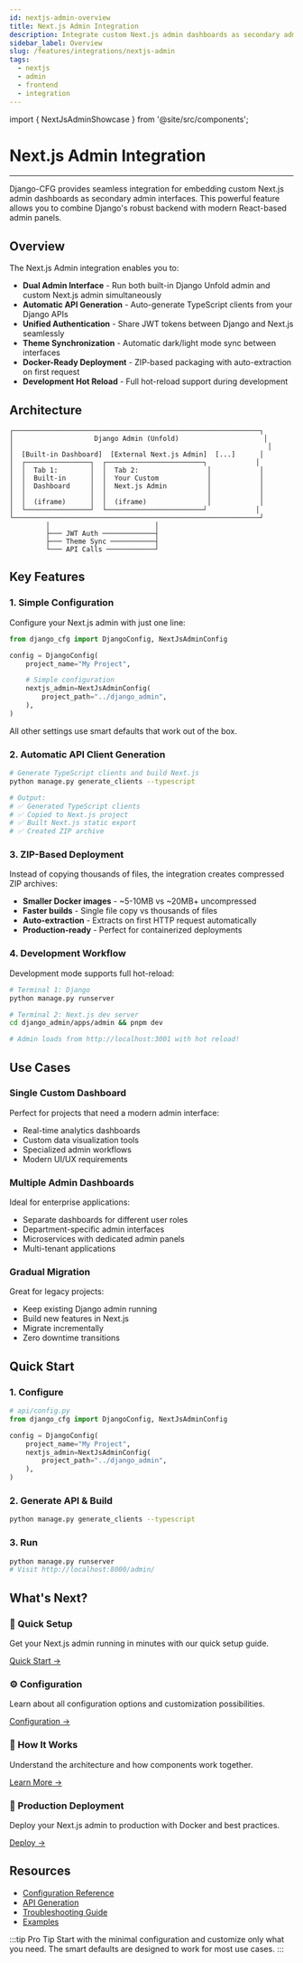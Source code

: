 ```yaml
---
id: nextjs-admin-overview
title: Next.js Admin Integration
description: Integrate custom Next.js admin dashboards as secondary admin interfaces within django-cfg
sidebar_label: Overview
slug: /features/integrations/nextjs-admin
tags:
  - nextjs
  - admin
  - frontend
  - integration
---
```


import { NextJsAdminShowcase } from '@site/src/components';

# Next.js Admin Integration

<NextJsAdminShowcase />

---

Django-CFG provides seamless integration for embedding custom Next.js admin dashboards as secondary admin interfaces. This powerful feature allows you to combine Django's robust backend with modern React-based admin panels.

## Overview

The Next.js Admin integration enables you to:

- **Dual Admin Interface** - Run both built-in Django Unfold admin and custom Next.js admin simultaneously
- **Automatic API Generation** - Auto-generate TypeScript clients from your Django APIs
- **Unified Authentication** - Share JWT tokens between Django and Next.js seamlessly
- **Theme Synchronization** - Automatic dark/light mode sync between interfaces
- **Docker-Ready Deployment** - ZIP-based packaging with auto-extraction on first request
- **Development Hot Reload** - Full hot-reload support during development

## Architecture

```
┌─────────────────────────────────────────────────────────────┐
│                    Django Admin (Unfold)                     │
│                                                               │
│  [Built-in Dashboard]  [External Next.js Admin]  [...]      │
│  ┌────────────────┐  ┌────────────────────────┐            │
│  │  Tab 1:        │  │  Tab 2:                 │            │
│  │  Built-in      │  │  Your Custom            │            │
│  │  Dashboard     │  │  Next.js Admin          │            │
│  │                │  │                         │            │
│  │  (iframe)      │  │  (iframe)               │            │
│  └────────────────┘  └────────────────────────┘            │
└─────────────────────────────────────────────────────────────┘
         │                          │
         ├─── JWT Auth ─────────────┤
         ├─── Theme Sync ───────────┤
         └─── API Calls ────────────┘
```

## Key Features

### 1. Simple Configuration

Configure your Next.js admin with just one line:

```python
from django_cfg import DjangoConfig, NextJsAdminConfig

config = DjangoConfig(
    project_name="My Project",

    # Simple configuration
    nextjs_admin=NextJsAdminConfig(
        project_path="../django_admin",
    ),
)
```

All other settings use smart defaults that work out of the box.

### 2. Automatic API Client Generation

```bash
# Generate TypeScript clients and build Next.js
python manage.py generate_clients --typescript

# Output:
# ✅ Generated TypeScript clients
# ✅ Copied to Next.js project
# ✅ Built Next.js static export
# ✅ Created ZIP archive
```

### 3. ZIP-Based Deployment

Instead of copying thousands of files, the integration creates compressed ZIP archives:

- **Smaller Docker images** - ~5-10MB vs ~20MB+ uncompressed
- **Faster builds** - Single file copy vs thousands of files
- **Auto-extraction** - Extracts on first HTTP request automatically
- **Production-ready** - Perfect for containerized deployments

### 4. Development Workflow

Development mode supports full hot-reload:

```bash
# Terminal 1: Django
python manage.py runserver

# Terminal 2: Next.js dev server
cd django_admin/apps/admin && pnpm dev

# Admin loads from http://localhost:3001 with hot reload!
```

## Use Cases

### Single Custom Dashboard

Perfect for projects that need a modern admin interface:

- Real-time analytics dashboards
- Custom data visualization tools
- Specialized admin workflows
- Modern UI/UX requirements

### Multiple Admin Dashboards

Ideal for enterprise applications:

- Separate dashboards for different user roles
- Department-specific admin interfaces
- Microservices with dedicated admin panels
- Multi-tenant applications

### Gradual Migration

Great for legacy projects:

- Keep existing Django admin running
- Build new features in Next.js
- Migrate incrementally
- Zero downtime transitions

## Quick Start

### 1. Configure

```python
# api/config.py
from django_cfg import DjangoConfig, NextJsAdminConfig

config = DjangoConfig(
    project_name="My Project",
    nextjs_admin=NextJsAdminConfig(
        project_path="../django_admin",
    ),
)
```

### 2. Generate API & Build

```bash
python manage.py generate_clients --typescript
```

### 3. Run

```bash
python manage.py runserver
# Visit http://localhost:8000/admin/
```

## What's Next?

<div className="row">
  <div className="col col--6">
    <div className="card">
      <div className="card__header">
        <h3>🚀 Quick Setup</h3>
      </div>
      <div className="card__body">
        <p>Get your Next.js admin running in minutes with our quick setup guide.</p>
      </div>
      <div className="card__footer">
        <a href="./quick-start" className="button button--primary button--block">Quick Start →</a>
      </div>
    </div>
  </div>
  <div className="col col--6">
    <div className="card">
      <div className="card__header">
        <h3>⚙️ Configuration</h3>
      </div>
      <div className="card__body">
        <p>Learn about all configuration options and customization possibilities.</p>
      </div>
      <div className="card__footer">
        <a href="./configuration" className="button button--primary button--block">Configuration →</a>
      </div>
    </div>
  </div>
</div>

<div className="row">
  <div className="col col--6">
    <div className="card">
      <div className="card__header">
        <h3>🔧 How It Works</h3>
      </div>
      <div className="card__body">
        <p>Understand the architecture and how components work together.</p>
      </div>
      <div className="card__footer">
        <a href="./how-it-works" className="button button--secondary button--block">Learn More →</a>
      </div>
    </div>
  </div>
  <div className="col col--6">
    <div className="card">
      <div className="card__header">
        <h3>🚢 Production Deployment</h3>
      </div>
      <div className="card__body">
        <p>Deploy your Next.js admin to production with Docker and best practices.</p>
      </div>
      <div className="card__footer">
        <a href="./deployment" className="button button--secondary button--block">Deploy →</a>
      </div>
    </div>
  </div>
</div>

## Resources

- [Configuration Reference](./configuration)
- [API Generation](./api-generation)
- [Troubleshooting Guide](./troubleshooting)
- [Examples](./examples)

:::tip Pro Tip
Start with the minimal configuration and customize only what you need. The smart defaults are designed to work for most use cases.
:::
